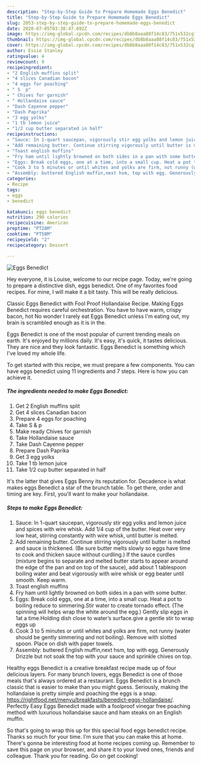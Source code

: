 ```yaml
---
description: "Step-by-Step Guide to Prepare Homemade Eggs Benedict"
title: "Step-by-Step Guide to Prepare Homemade Eggs Benedict"
slug: 2053-step-by-step-guide-to-prepare-homemade-eggs-benedict
date: 2020-07-05T03:38:47.692Z
image: https://img-global.cpcdn.com/recipes/db8b8aaa88f14c83/751x532cq70/eggs-benedict-recipe-main-photo.jpg
thumbnail: https://img-global.cpcdn.com/recipes/db8b8aaa88f14c83/751x532cq70/eggs-benedict-recipe-main-photo.jpg
cover: https://img-global.cpcdn.com/recipes/db8b8aaa88f14c83/751x532cq70/eggs-benedict-recipe-main-photo.jpg
author: Essie Stanley
ratingvalue: 4
reviewcount: 9
recipeingredient:
- "2 English muffins split"
- "4 slices Canadian bacon"
- "4 eggs for poaching"
- " S  p"
- " Chives for garnish"
- " Hollandaise sauce"
- "Dash Cayenne pepper"
- "Dash Paprika"
- "3 egg yolks"
- "1 tb lemon juice"
- "1/2 cup butter separated in half"
recipeinstructions:
- "Sauce: In 1-quart saucepan, vigorously stir egg yolks and lemon juice and spices with wire whisk. Add 1/4 cup of the butter. Heat over very low heat, stirring constantly with wire whisk, until butter is melted."
- "Add remaining butter. Continue stirring vigorously until butter is melted and sauce is thickened. (Be sure butter melts slowly so eggs have time to cook and thicken sauce without curdling.) If the sauce curdles (mixture begins to separate and melted butter starts to appear around the edge of the pan and on top of the sauce), add about 1 tablespoon boiling water and beat vigorously with wire whisk or egg beater until smooth. Keep warm."
- "Toast english muffins"
- "Fry ham until lightly browned on both sides in a pan with some butter."
- "Eggs: Break cold eggs, one at a time, into a small cup. Heat a pot to boiling reduce to simmering.Stir water to create tornado effect. (The spinning will helps wrap the white around the egg.) Gently slip eggs in 1at a time.Holding dish close to water’s surface.give a gentle stir to wrap eggs up"
- "Cook 3 to 5 minutes or until whites and yolks are firm, not runny (water should be gently simmering and not boiling). Remove with slotted spoon. Place on dish with paper towels."
- "Assembly: buttered English muffin,next hsm, top with egg. Generously Drizzle but not soak the top with your sauce and sprinkle chives on top."
categories:
- Recipe
tags:
- eggs
- benedict

katakunci: eggs benedict 
nutrition: 290 calories
recipecuisine: American
preptime: "PT28M"
cooktime: "PT50M"
recipeyield: "2"
recipecategory: Dessert

---
```



![Eggs Benedict](https://img-global.cpcdn.com/recipes/db8b8aaa88f14c83/751x532cq70/eggs-benedict-recipe-main-photo.jpg)

Hey everyone, it is Louise, welcome to our recipe page. Today, we're going to prepare a distinctive dish, eggs benedict. One of my favorites food recipes. For mine, I will make it a bit tasty. This will be really delicious.

Classic Eggs Benedict with Fool Proof Hollandaise Recipe. Making Eggs Benedict requires careful orchestration. You have to have warm, crispy bacon, hot No wonder I rarely eat Eggs Benedict unless I&#39;m eating out, my brain is scrambled enough as it is in the.

Eggs Benedict is one of the most popular of current trending meals on earth. It's enjoyed by millions daily. It's easy, it's quick, it tastes delicious. They are nice and they look fantastic. Eggs Benedict is something which I've loved my whole life.


To get started with this recipe, we must prepare a few components. You can have eggs benedict using 11 ingredients and 7 steps. Here is how you can achieve it.

<!--inarticleads1-->

##### The ingredients needed to make Eggs Benedict:

1. Get 2 English muffins split
1. Get 4 slices Canadian bacon
1. Prepare 4 eggs for poaching
1. Take  S &amp; p
1. Make ready  Chives for garnish
1. Take  Hollandaise sauce
1. Take Dash Cayenne pepper
1. Prepare Dash Paprika
1. Get 3 egg yolks
1. Take 1 tb lemon juice
1. Take 1/2 cup butter separated in half


It&#39;s the latter that gives Eggs Benny its reputation for. Decadence is what makes eggs Benedict a star of the brunch table. To get there, order and timing are key. First, you&#39;ll want to make your hollandaise. 

<!--inarticleads2-->

##### Steps to make Eggs Benedict:

1. Sauce: In 1-quart saucepan, vigorously stir egg yolks and lemon juice and spices with wire whisk. Add 1/4 cup of the butter. Heat over very low heat, stirring constantly with wire whisk, until butter is melted.
1. Add remaining butter. Continue stirring vigorously until butter is melted and sauce is thickened. (Be sure butter melts slowly so eggs have time to cook and thicken sauce without curdling.) If the sauce curdles (mixture begins to separate and melted butter starts to appear around the edge of the pan and on top of the sauce), add about 1 tablespoon boiling water and beat vigorously with wire whisk or egg beater until smooth. Keep warm.
1. Toast english muffins
1. Fry ham until lightly browned on both sides in a pan with some butter.
1. Eggs: Break cold eggs, one at a time, into a small cup. Heat a pot to boiling reduce to simmering.Stir water to create tornado effect. (The spinning will helps wrap the white around the egg.) Gently slip eggs in 1at a time.Holding dish close to water’s surface.give a gentle stir to wrap eggs up
1. Cook 3 to 5 minutes or until whites and yolks are firm, not runny (water should be gently simmering and not boiling). Remove with slotted spoon. Place on dish with paper towels.
1. Assembly: buttered English muffin,next hsm, top with egg. Generously Drizzle but not soak the top with your sauce and sprinkle chives on top.


Healthy eggs Benedict is a creative breakfast recipe made up of four delicious layers. For many brunch lovers, eggs Benedict is one of those meals that&#39;s always ordered at a restaurant. Eggs Benedict is a brunch classic that is easier to make than you might guess. Seriously, making the hollandaise is pretty simple and poaching the eggs is a snap. https://rightfood.net/menyu/breakfasts/benedict-eggs-hollandaise/. Perfectly Easy Eggs Benedict made with a foolproof vinegar free poaching method with luxurious hollandaise sauce and ham steaks on an English muffin. 

So that's going to wrap this up for this special food eggs benedict recipe. Thanks so much for your time. I'm sure that you can make this at home. There's gonna be interesting food at home recipes coming up. Remember to save this page on your browser, and share it to your loved ones, friends and colleague. Thank you for reading. Go on get cooking!
